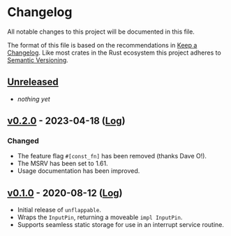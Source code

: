 # Changelog

All notable changes to this project will be documented in this file.

The format of this file is based on the recommendations in
[Keep a Changelog].
Like most crates in the Rust ecosystem this project adheres to
[Semantic Versioning].

## [Unreleased]

- *nothing yet*

## [v0.2.0] - 2023-04-18 ([Log][v0.2.0-log])

### Changed

- The feature flag `#[const_fn]` has been removed (thanks Dave O!).
- The MSRV has been set to 1.61.
- Usage documentation has been improved.

## [v0.1.0] - 2020-08-12 ([Log][v0.1.0-log])

- Initial release of `unflappable`.
- Wraps the `InputPin`, returning a moveable `impl InputPin`.
- Supports seamless static storage for use in an interrupt service
  routine.

[Keep a Changelog]: https://keepachangelog.com/en/1.1.0/
[Semantic Versioning]: https://semver.org/spec/v2.0.0.html
[Unreleased]: https://git.sr.ht/~couch/unflappable/log
[v0.2.0]: https://git.sr.ht/~couch/unflappable/refs/v0.2.0
[v0.2.0-log]: https://git.sr.ht/~couch/unflappable/log/v0.2.0
[v0.1.0]: https://git.sr.ht/~couch/unflappable/refs/v0.1.0
[v0.1.0-log]: https://git.sr.ht/~couch/unflappable/log/v0.1.0
